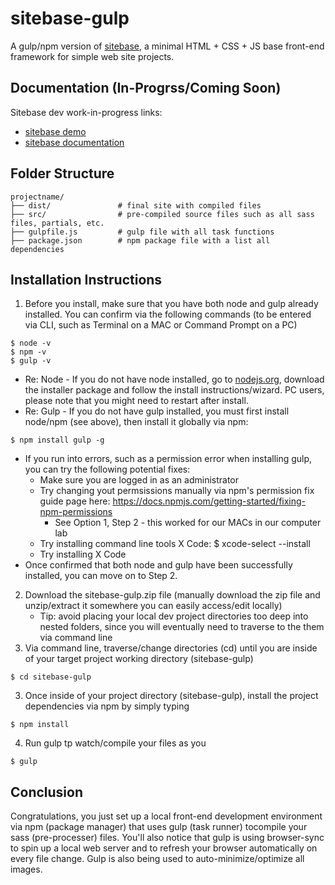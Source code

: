 # sitebase-gulp
A gulp/npm version of [sitebase](https://kccnma.github.io/sitebase/ "Sitebase"), a minimal HTML + CSS + JS base front-end framework for simple web site projects.

## Documentation (In-Progrss/Coming Soon)
Sitebase dev work-in-progress links:
* [sitebase demo](https://kccnma.github.io/sitebase/ "Sitebase Demo")
* [sitebase documentation](https://kccnma.github.io/sitebase/documentation.html "Sitebase Docs")

## Folder Structure 

    projectname/
    ├── dist/               # final site with compiled files
    ├── src/                # pre-compiled source files such as all sass files, partials, etc.
    ├── gulpfile.js         # gulp file with all task functions 
    ├── package.json        # npm package file with a list all dependencies

## Installation Instructions
1. Before you install, make sure that you have both node and gulp already installed. You can confirm via the following commands (to be entered via CLI, such as Terminal on a MAC or Command Prompt on a PC)
~~~~
$ node -v
$ npm -v
$ gulp -v
~~~~
* Re: Node - If you do not have node installed, go to [nodejs.org](https://nodejs.org/en/ "Node JS"), download the installer package and follow the install instructions/wizard. PC users, please note that you might need to restart after install.
* Re: Gulp - If you do not have gulp installed, you must first install node/npm (see above), then install it globally via npm:
~~~~
$ npm install gulp -g
~~~~
* If you run into errors, such as a permission error when installing gulp, you can try the following potential fixes:
    * Make sure you are logged in as an administrator
    * Try changing yout permsissions manually via npm's permission fix guide page here: https://docs.npmjs.com/getting-started/fixing-npm-permissions
        * See Option 1, Step 2 - this worked for our MACs in our computer lab
    * Try installing command line tools X Code: $ xcode-select --install
    * Try installing X Code
* Once confirmed that both node and gulp have been successfully installed, you can move on to Step 2.
2. Download the sitebase-gulp.zip file (manually download the zip file and unzip/extract it somewhere you can easily access/edit locally)
    * Tip: avoid placing your local dev project directories too deep into nested folders, since you will eventually need to traverse to the them via command line
3. Via command line, traverse/change directories (cd) until you are inside of your target project working directory (sitebase-gulp)
~~~~
$ cd sitebase-gulp
~~~~
3. Once inside of your project directory (sitebase-gulp), install the project dependencies via npm by simply typing
~~~~
$ npm install
~~~~
4. Run gulp tp watch/compile your files as you 
~~~~
$ gulp
~~~~
## Conclusion
Congratulations, you just set up a local front-end development environment via npm (package manager) that uses gulp (task runner) tocompile your sass (pre-processer) files. You'll also notice that gulp is using browser-sync to spin up a local web server and to refresh your browser automatically on every file change. Gulp is also being used to auto-minimize/optimize all images.
